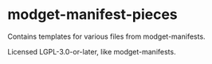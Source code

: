 # modget-manifest-pieces
Contains templates for various files from modget-manifests.

Licensed LGPL-3.0-or-later, like modget-manifests.
